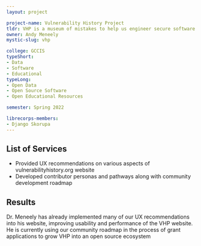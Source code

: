 ```yaml
---
layout: project

project-name: Vulnerability History Project
tldr: VHP is a museum of mistakes to help us engineer secure software
owner: Andy Meneely
mystic-slug: vhp

college: GCCIS
typeShort:
- Data
- Software
- Educational
typeLong:
- Open Data
- Open Source Software
- Open Educational Resources

semester: Spring 2022

librecorps-members:
- Django Skorupa
---
```


## List of Services

- Provided UX recommendations on various aspects of vulnerabilityhistory.org website
- Developed contributor personas and pathways along with community development roadmap

## Results

Dr. Meneely has already implemented many of our UX recommendations into his website, improving usability and performance of the VHP website. He is currently using our community roadmap in the process of grant applications to grow VHP into an open source ecosystem
